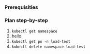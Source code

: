 ### Prerequisities

### Plan step-by-step
1. `kubectl get namespace`
2. hello
3. `kubectl get po -n load-test`
4. `kubectl delete namespace load-test`
